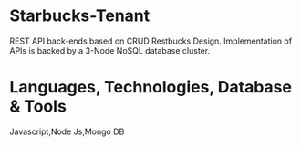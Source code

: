# Starbucks-Tenant
REST API back-ends based on CRUD Restbucks Design.
Implementation of APIs is backed by a 3-Node NoSQL database cluster.

# Languages, Technologies, Database & Tools
Javascript,Node Js,Mongo DB
